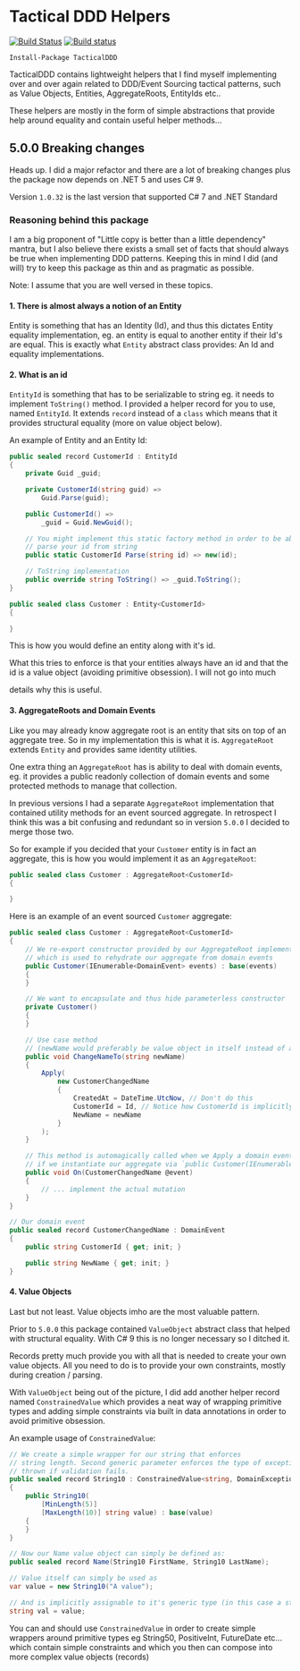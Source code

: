 # Tactical DDD Helpers

[![Build Status](https://travis-ci.org/aneshas/tactical-ddd.svg?branch=master)](https://travis-ci.org/aneshas/tactical-ddd)
[![Build status](https://ci.appveyor.com/api/projects/status/vef5ta3j36p7efnn?svg=true)](https://ci.appveyor.com/project/aneshas/tactical-ddd)

`Install-Package TacticalDDD`

TacticalDDD contains lightweight helpers that I find myself implementing over and over again related to DDD/Event
Sourcing tactical patterns, such as Value Objects, Entities, AggregateRoots, EntityIds etc..

These helpers are mostly in the form of simple abstractions that provide help around equality and contain useful helper
methods...

## 5.0.0 Breaking changes

Heads up.
I did a major refactor and there are a lot of breaking changes plus the package now
depends on .NET 5 and uses C# 9.

Version `1.0.32` is the last version that supported C# 7 and .NET Standard

### Reasoning behind this package

I am a big proponent of "Little copy is better than a little dependency" mantra, but I also believe there exists a small
set of facts that should always be true when implementing DDD patterns. Keeping this in mind I did (and will) try to
keep this package as thin and as pragmatic as possible.

Note: I assume that you are well versed in these topics.

#### 1. There is almost always a notion of an Entity

Entity is something that has an Identity (Id), and thus this dictates Entity equality implementation, eg. an entity is
equal to another entity if their Id's are equal. This is exactly what `Entity` abstract class provides: An Id and
equality implementations.

#### 2. What is an id

`EntityId` is something that has to be serializable to string eg. it needs to implement `ToString()` method. I provided
a helper record for you to use, named `EntityId`. It extends `record` instead of a `class` which means that it provides
structural equality (more on value object below).

An example of Entity and an Entity Id:

```c#
public sealed record CustomerId : EntityId
{
    private Guid _guid;

    private CustomerId(string guid) => 
        Guid.Parse(guid);

    public CustomerId() =>
        _guid = Guid.NewGuid();

    // You might implement this static factory method in order to be able to
    // parse your id from string
    public static CustomerId Parse(string id) => new(id);

    // ToString implementation
    public override string ToString() => _guid.ToString();
}
```

```c#
public sealed class Customer : Entity<CustomerId>
{

}
```

This is how you would define an entity along with it's id.

What this tries to enforce is that your entities always have an id and that the id is a value object (avoiding primitive obsession). I will not go into much

details why this is useful.

#### 3. AggregateRoots and Domain Events

Like you may already know aggregate root is an entity that sits on top of an aggregate tree. So in my implementation
this is what it is. `AggregateRoot` extends `Entity` and provides same identity utilities.

One extra thing an `AggregateRoot` has is ability to deal with domain events, eg. it provides a public readonly
collection of domain events and some protected methods to manage that collection.

In previous versions I had a separate `AggregateRoot` implementation that contained utility methods for
an event sourced aggregate. In retrospect I think this was a bit confusing and redundant so in version `5.0.0` I
decided to merge those two.

So for example if you decided that your `Customer` entity is in fact an aggregate, this is how you would implement it as an `AggregateRoot`:

```c#
public sealed class Customer : AggregateRoot<CustomerId>
{

}
```

Here is an example of an event sourced `Customer` aggregate:

```c#
public sealed class Customer : AggregateRoot<CustomerId>
{
    // We re-export constructor provided by our AggregateRoot implementation
    // which is used to rehydrate our aggregate from domain events
    public Customer(IEnumerable<DomainEvent> events) : base(events)
    {
    }

    // We want to encapsulate and thus hide parameterless constructor 
    private Customer()
    {
    }

    // Use case method
    // (newName would preferably be value object in itself instead of a primitive type
    public void ChangeNameTo(string newName)
    {
        Apply(
            new CustomerChangedName
            {
                CreatedAt = DateTime.UtcNow, // Don't do this
                CustomerId = Id, // Notice how CustomerId is implicitly convertible to string
                NewName = newName
            }
        );
    }

    // This method is automagically called when we Apply a domain event and also
    // if we instantiate our aggregate via `public Customer(IEnumerable<IDomainEvent> events)`
    public void On(CustomerChangedName @event)
    {
        // ... implement the actual mutation 
    }
}

// Our domain event
public sealed record CustomerChangedName : DomainEvent
{
    public string CustomerId { get; init; }

    public string NewName { get; init; }
}
```

#### 4. Value Objects

Last but not least. Value objects imho are the most valuable pattern.

Prior to `5.0.0` this package contained `ValueObject` abstract class that helped with structural 
equality. With C# 9 this is no longer necessary so I ditched it.

Records pretty much provide you with all that is needed to create your own value objects.
All you need to do is to provide your own constraints, mostly during creation / parsing.

With `ValueObject` being out of the picture, I did add another helper record named `ConstrainedValue` which
provides a neat way of wrapping primitive types and adding simple constraints via built in data annotations in order to avoid primitive obsession.

An example usage of `ConstrainedValue`:

```c#
// We create a simple wrapper for our string that enforces
// string length. Second generic parameter enforces the type of exception
// thrown if validation fails.
public sealed record String10 : ConstrainedValue<string, DomainException>
{
    public String10(
        [MinLength(5)]
        [MaxLength(10)] string value) : base(value)
    {
    }
}

// Now our Name value object can simply be defined as:
public sealed record Name(String10 FirstName, String10 LastName);
```

```c#
// Value itself can simply be used as
var value = new String10("A value");

// And is implicitly assignable to it's generic type (in this case a string)
string val = value;
``` 

You can and should use `ConstrainedValue` in order to create simple wrappers around primitive types
eg String50, PositiveInt, FutureDate etc... which contain simple constraints and which you then can compose into
more complex value objects (records)
